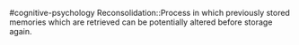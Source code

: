 #cognitive-psychology 
Reconsolidation::Process in which previously stored memories which are retrieved can be potentially altered before storage again.
<!--SR:!2024-04-09,2,230-->